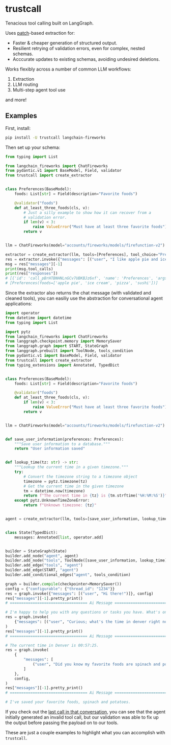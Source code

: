 # trustcall

Tenacious tool calling built on LangGraph.

Uses [patch](https://datatracker.ietf.org/doc/html/rfc6902)-based extraction for:

- Faster & cheaper generation of structured output.
- Resilient retrying of validation errors, even for complex, nested schemas.
- Acccurate updates to existing schemas, avoiding undesired deletions.

Works flexibly across a number of common LLM workflows:

1. Extraction
2. LLM routing
3. Multi-step agent tool use

and more!

## Examples

First, install:

```bash
pip install -U trustcall langchain-fireworks
```

Then set up your schema:

```python
from typing import List

from langchain_fireworks import ChatFireworks
from pydantic.v1 import BaseModel, Field, validator
from trustcall import create_extractor


class Preferences(BaseModel):
    foods: List[str] = Field(description="Favorite foods")

    @validator("foods")
    def at_least_three_foods(cls, v):
        # Just a silly example to show how it can recover from a
        # validation error.
        if len(v) < 3:
            raise ValueError("Must have at least three favorite foods")
        return v


llm = ChatFireworks(model="accounts/fireworks/models/firefunction-v2")

extractor = create_extractor(llm, tools=[Preferences], tool_choice="Preferences")
res = extractor.invoke({"messages": [("user", "I like apple pie and ice cream.")]})
msg = res["messages"][-1]
print(msg.tool_calls)
print(res["responses"])
# [{'id': 'call_pBrHTBNHNLnGCv7UBKBJz6xf', 'name': 'Preferences', 'args': {'foods': ['apple pie', 'ice cream', 'pizza', 'sushi']}}]
# [Preferences(foods=['apple pie', 'ice cream', 'pizza', 'sushi'])]
```

Since the extractor also returns the chat message (with validated and cleaned tools),
you can easiliy use the abstraction for conversational agent applications:

```python
import operator
from datetime import datetime
from typing import List

import pytz
from langchain_fireworks import ChatFireworks
from langgraph.checkpoint.memory import MemorySaver
from langgraph.graph import START, StateGraph
from langgraph.prebuilt import ToolNode, tools_condition
from pydantic.v1 import BaseModel, Field, validator
from trustcall import create_extractor
from typing_extensions import Annotated, TypedDict


class Preferences(BaseModel):
    foods: List[str] = Field(description="Favorite foods")

    @validator("foods")
    def at_least_three_foods(cls, v):
        if len(v) < 3:
            raise ValueError("Must have at least three favorite foods")
        return v


llm = ChatFireworks(model="accounts/fireworks/models/firefunction-v2")


def save_user_information(preferences: Preferences):
    """Save user information to a database."""
    return "User information saved"


def lookup_time(tz: str) -> str:
    """Lookup the current time in a given timezone."""
    try:
        # Convert the timezone string to a timezone object
        timezone = pytz.timezone(tz)
        # Get the current time in the given timezone
        tm = datetime.now(timezone)
        return f"The current time in {tz} is {tm.strftime('%H:%M:%S')}"
    except pytz.UnknownTimeZoneError:
        return f"Unknown timezone: {tz}"


agent = create_extractor(llm, tools=[save_user_information, lookup_time])


class State(TypedDict):
    messages: Annotated[list, operator.add]


builder = StateGraph(State)
builder.add_node("agent", agent)
builder.add_node("tools", ToolNode([save_user_information, lookup_time]))
builder.add_edge("tools", "agent")
builder.add_edge(START, "agent")
builder.add_conditional_edges("agent", tools_condition)

graph = builder.compile(checkpointer=MemorySaver())
config = {"configurable": {"thread_id": "1234"}}
res = graph.invoke({"messages": [("user", "Hi there!")]}, config)
res["messages"][-1].pretty_print()
# ================================== Ai Message ==================================

# I'm happy to help you with any questions or tasks you have. What's on your mind today?
res = graph.invoke(
    {"messages": [("user", "Curious; what's the time in denver right now?")]}, config
)
res["messages"][-1].pretty_print()
# ================================== Ai Message ==================================

# The current time in Denver is 00:57:25.
res = graph.invoke(
    {
        "messages": [
            ("user", "Did you know my favorite foods are spinach and potatoes?")
        ]
    },
    config,
)
res["messages"][-1].pretty_print()
# ================================== Ai Message ==================================

# I've saved your favorite foods, spinach and potatoes.

```

If you check out the [last call in that conversation](https://smith.langchain.com/public/b83d6db1-ffb9-4817-a166-bbc5004bbc25/r/5a05f73b-1d7e-47d4-9e40-0e8aaa3faa28), you can see that the agent initially generated an invalid tool call, but our validation was able to fix up the output before passing the payload on to our tools.

These are just a couple examples to highlight what you can accomplish with `trustcall`.
